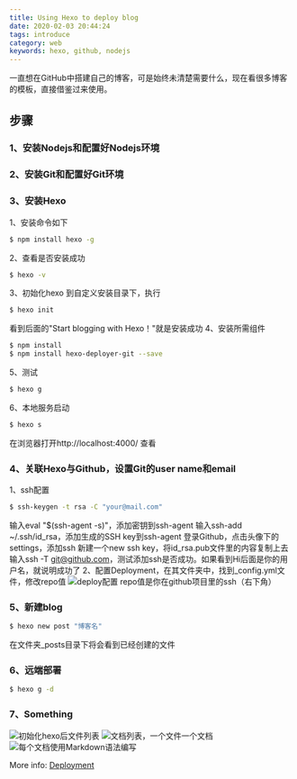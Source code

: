 ```yaml
---
title: Using Hexo to deploy blog
date: 2020-02-03 20:44:24
tags: introduce
category: web
keywords: hexo, github, nodejs
---
```

一直想在GitHub中搭建自己的博客，可是始终未清楚需要什么，现在看很多博客的模板，直接借鉴过来使用。

## 步骤

### 1、安装Nodejs和配置好Nodejs环境

### 2、安装Git和配置好Git环境

### 3、安装Hexo
1、安装命令如下
``` bash
$ npm install hexo -g
```
2、查看是否安装成功
``` bash
$ hexo -v
```
3、初始化hexo
到自定义安装目录下，执行
``` bash
$ hexo init
```
看到后面的"Start blogging with Hexo！"就是安装成功
4、安装所需组件
``` bash
$ npm install
$ npm install hexo-deployer-git --save
```
5、测试
``` bash
$ hexo g
```
6、本地服务启动
``` bash
$ hexo s
```
在浏览器打开http://localhost:4000/ 查看

### 4、关联Hexo与Github，设置Git的user name和email
1、ssh配置
``` bash
$ ssh-keygen -t rsa -C "your@mail.com"
```
输入eval "$(ssh-agent -s)"，添加密钥到ssh-agent
输入ssh-add ~/.ssh/id_rsa，添加生成的SSH key到ssh-agent
登录Github，点击头像下的settings，添加ssh
新建一个new ssh key，将id_rsa.pub文件里的内容复制上去
输入ssh -T git@github.com，测试添加ssh是否成功。如果看到Hi后面是你的用户名，就说明成功了
2、配置Deployment，在其文件夹中，找到_config.yml文件，修改repo值
![deploy配置](/images/hexo2github/deploy.png "Title")
repo值是你在github项目里的ssh（右下角）
### 5、新建blog

``` bash
$ hexo new post "博客名"
```
在文件夹_posts目录下将会看到已经创建的文件

### 6、远端部署

``` bash
$ hexo g -d
```

### 7、Something

![初始化hexo后文件列表](/images/hexo2github/source.png "初始化hexo后文件列表")
![文档列表，一个文件一个文档](/images/hexo2github/blog.png "文档列表，一个文件一个文档")
![每个文档使用Markdown语法编写](/images/hexo2github/context.png "每个文档使用Markdown语法编写")

More info: [Deployment](https://hexo.io/docs/one-command-deployment.html)
